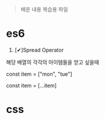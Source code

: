 > 배운 내용 복습용 파일 

# es6

1. [✔]Spread Operator

해당 배열의 각각의 아이템들을 얻고 싶을때 

const item = ["mon", "tue"]

const item = [...item]

# css

